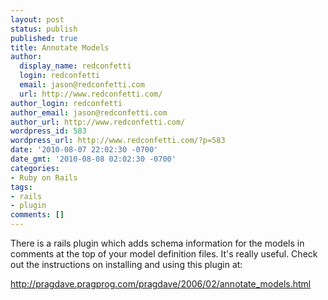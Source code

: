 ```yaml
---
layout: post
status: publish
published: true
title: Annotate Models
author:
  display_name: redconfetti
  login: redconfetti
  email: jason@redconfetti.com
  url: http://www.redconfetti.com/
author_login: redconfetti
author_email: jason@redconfetti.com
author_url: http://www.redconfetti.com/
wordpress_id: 583
wordpress_url: http://www.redconfetti.com/?p=583
date: '2010-08-07 22:02:30 -0700'
date_gmt: '2010-08-08 02:02:30 -0700'
categories:
- Ruby on Rails
tags:
- rails
- plugin
comments: []
---
```

<p>There is a rails plugin which adds schema information for the models in comments at the top of your model definition files. It's really useful. Check out the instructions on installing and using this plugin at:</p>
<p><a href="http://pragdave.pragprog.com/pragdave/2006/02/annotate_models.html" target="_blank">http://pragdave.pragprog.com/pragdave/2006/02/annotate_models.html</a></p>
